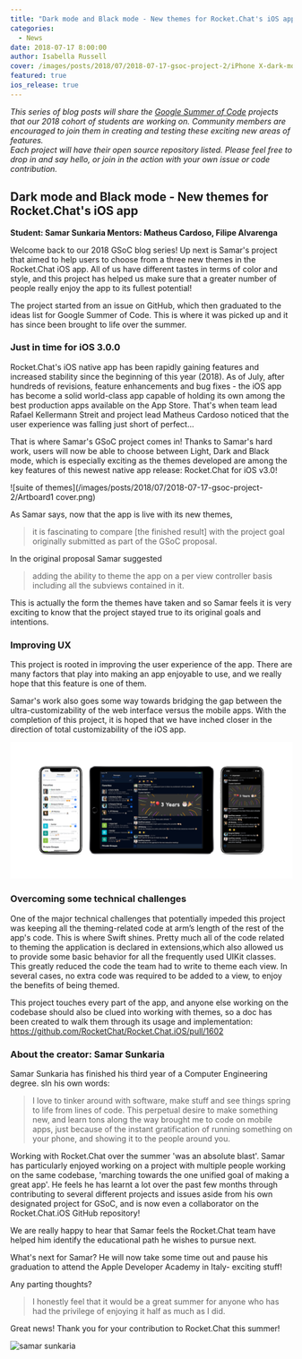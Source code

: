 ```yaml
---
title: "Dark mode and Black mode - New themes for Rocket.Chat's iOS app (GSoC 2018 project)"
categories:
  - News
date: 2018-07-17 8:00:00
author: Isabella Russell
cover: /images/posts/2018/07/2018-07-17-gsoc-project-2/iPhone X-dark-mode-cover.png
featured: true
ios_release: true
---
```


_This series of blog posts will share the [Google Summer of Code](https://rocket.chat/docs/contributing/google-summer-of-code) projects that our 2018 cohort of students are working on. Community members are encouraged to join them in creating and testing these exciting new areas of features.<br/>Each project will have their open source repository listed.  Please feel free to drop in and say hello, or join in the action with your own issue or code contribution.<br/>_

## Dark mode and Black mode - New themes for Rocket.Chat's iOS app
**Student: Samar Sunkaria    Mentors: Matheus Cardoso, Filipe Alvarenga**

Welcome back to our 2018 GSoC blog series! Up next is Samar's project that aimed to help users to choose from a three new themes in the Rocket.Chat iOS app. All of us have different tastes in terms of color and style, and this project has helped us make sure that a greater number of people really enjoy the app to its fullest potential!

The project started from an issue on GitHub, which then graduated to the ideas list for Google Summer of Code. This is where it was picked up and it has since been brought to life over the summer.

### Just in time for iOS 3.0.0

Rocket.Chat's iOS native app has been rapidly gaining features and increased stability since the beginning of this year (2018).  As of July, after hundreds of revisions, feature enhancements and bug fixes - the iOS app has become a solid world-class app capable of holding its own among the best production apps available on the App Store.  That's when team lead Rafael Kellermann Streit and project lead Matheus Cardoso noticed that the user experience was falling just short of perfect...

That is where Samar's GSoC project comes in! Thanks to Samar's hard work, users will now be able to choose between Light, Dark and Black mode, which is especially exciting as the themes developed are among the key features of this newest native app release: Rocket.Chat for iOS v3.0!

![suite of themes](/images/posts/2018/07/2018-07-17-gsoc-project-2/Artboard1 cover.png)

As Samar says, now that the app is live with its new themes,

> it is fascinating to compare [the finished result] with the project goal originally submitted as part of the GSoC proposal.

In the original proposal Samar suggested

> adding the ability to theme the app on a per view controller basis including all the subviews contained in it.

This is actually the form the themes have taken and so Samar feels it is very exciting to know that the project stayed true to its original goals and intentions.

### Improving UX

This project is rooted in improving the user experience of the app. There are many factors that play into making an app enjoyable to use, and we really hope that this feature is one of them.

Samar's work also goes some way towards bridging the gap between the ultra-customizability of the web interface versus the mobile apps. With the completion of this project, it is hoped that we have inched closer in the direction of total customizability of the iOS app.

![all devices and themes](/images/posts/2018/07/2018-07-17-gsoc-project-2/all-devices-and-themes.png)

### Overcoming some technical challenges

One of the major technical challenges that potentially impeded this project was keeping all the theming-related code at arm’s length of the rest of the app's code. This is where Swift shines. Pretty much all of the code related to theming the application is declared in extensions,which also allowed us to provide some basic behavior for all the frequently used UIKit classes. <br/> This greatly reduced the code the team had to write to theme each view. In several cases, no extra code was required to be added to a view, to enjoy the benefits of being themed.

This project touches every part of the app, and anyone else working on the codebase should also be clued into working with themes, so a doc has been created to walk them through its usage
and implementation: <https://github.com/RocketChat/Rocket.Chat.iOS/pull/1602>

### About the creator: Samar Sunkaria

Samar Sunkaria has finished his third year of a Computer Engineering degree. sIn his own words:
> I love to tinker around with software, make stuff and see things spring to life from lines of code. This perpetual desire to make something new, and learn tons along the way brought me to code on mobile apps, just because of the instant gratification of running something on your phone, and showing it to the people around you.

Working with Rocket.Chat over the summer 'was an absolute blast'. Samar has particularly enjoyed working on a project with multiple people working on the same codebase, 'marching towards the one unified goal of making a great app'. He feels he has learnt a lot over the past few months through contributing to several different projects and issues aside from his own designated project for GSoC, and is now even a collaborator on the Rocket.Chat.iOS GitHub repository!

We are really happy to hear that Samar feels the Rocket.Chat team have helped him identify the educational path he wishes to pursue next.

What's next for Samar? He will now take some time out and pause his graduation to attend the Apple Developer Academy in Italy- exciting stuff!

Any parting thoughts?

> I honestly feel that it would be a great summer for anyone who has had the privilege of enjoying it half as much as I did.

Great news! Thank you for your contribution to Rocket.Chat this summer!

![samar sunkaria](https://scontent-bom1-1.cdninstagram.com/vp/9678abd64209a9b3525de621d3a0c6a3/5BD38779/t51.2885-15/e35/15803605_952240744912926_8876631162315866112_n.jpg)

